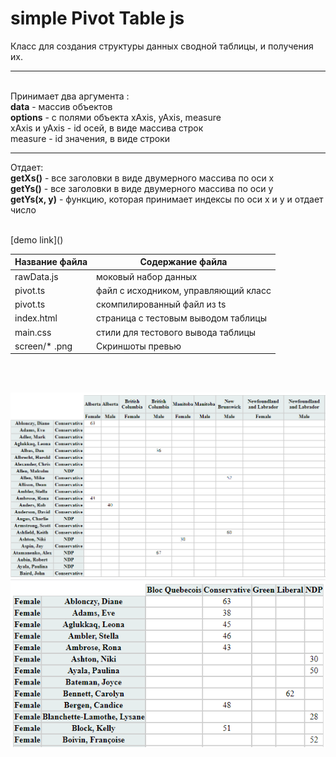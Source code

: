 # simple Pivot Table js

Класс для создания структуры данных сводной таблицы, и получения их.

---
<br>
Принимает два аргумента :
<br>
<b>data</b> - массив объектов 
<br>
<b>options</b> - с полями объекта xAxis, yAxis, measure
<br>
xAxis и yAxis - id осей, в виде массива строк
<br>
measure - id значения, в виде строки
<br>

---
Отдает:
<br>
<b>getXs()</b> - все заголовки в виде двумерного массива по оси x
<br>
<b>getYs()</b> - все заголовки в виде двумерного массива по оси y
<br>
<b>getYs(x, y)</b> - функцию, которая принимает индексы по оси x и y и отдает число

<br>
[demo link]()
<br>

Название файла  | Содержание файла
----------------|----------------------
rawData.js      | моковый набор данных
pivot.ts        | файл с исходником, управляющий класс
pivot.ts        | скомпилированный файл из ts
index.html      | страница с тестовым выводом таблицы
main.css        | стили для тестового вывода таблицы
screen/* .png   | Скриншоты превью

<br>
<br>

![Alt text](https://raw.githubusercontent.com/lKolabrodl/simple-pivot-table/master/screen/pivot1.png)
![Alt text](https://raw.githubusercontent.com/lKolabrodl/simple-pivot-table/master/screen/pivot2.png)
